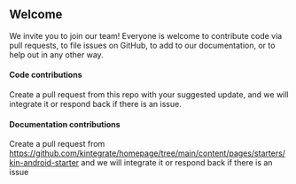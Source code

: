 Welcome
-------

We invite you to join our team! Everyone is welcome to contribute code
via pull requests, to file issues on GitHub, to add to our
documentation, or to help out in any other way.

#### Code contributions
Create a pull request from this repo with your suggested update, and we will integrate it or respond back if there is an issue.


#### Documentation contributions
Create a pull request from https://github.com/kintegrate/homepage/tree/main/content/pages/starters/kin-android-starter and we will integrate it or respond back if there is an issue